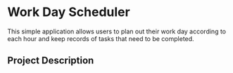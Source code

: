 # Work Day Scheduler
This simple application allows users to plan out their work day according to each hour and keep records of tasks that need to be completed.
## Project Description

